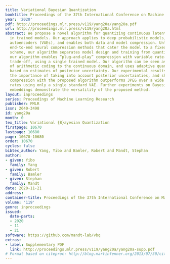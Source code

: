```yaml
---
title: Variational Bayesian Quantization
booktitle: Proceedings of the 37th International Conference on Machine Learning
year: '2020'
pdf: http://proceedings.mlr.press/v119/yang20a/yang20a.pdf
url: http://proceedings.mlr.press/v119/yang20a.html
abstract: We propose a novel algorithm for quantizing continuous latent representations
  in trained models. Our approach applies to deep probabilistic models, such as variational
  autoencoders (VAEs), and enables both data and model compression. Unlike current
  end-to-end neural compression methods that cater the model to a fixed quantization
  scheme, our algorithm separates model design and training from quantization. Consequently,
  our algorithm enables “plug-and-play” compression with variable rate-distortion
  trade-off, using a single trained model. Our algorithm can be seen as a novel extension
  of arithmetic coding to the continuous domain, and uses adaptive quantization accuracy
  based on estimates of posterior uncertainty. Our experimental results demonstrate
  the importance of taking into account posterior uncertainties, and show that image
  compression with the proposed algorithm outperforms JPEG over a wide range of bit
  rates using only a single standard VAE. Further experiments on Bayesian neural word
  embeddings demonstrate the versatility of the proposed method.
layout: inproceedings
series: Proceedings of Machine Learning Research
publisher: PMLR
issn: 2640-3498
id: yang20a
month: 0
tex_title: Variational {B}ayesian Quantization
firstpage: 10670
lastpage: 10680
page: 10670-10680
order: 10670
cycles: false
bibtex_author: Yang, Yibo and Bamler, Robert and Mandt, Stephan
author:
- given: Yibo
  family: Yang
- given: Robert
  family: Bamler
- given: Stephan
  family: Mandt
date: 2020-11-21
address: 
container-title: Proceedings of the 37th International Conference on Machine Learning
volume: '119'
genre: inproceedings
issued:
  date-parts:
  - 2020
  - 11
  - 21
software: https://github.com/mandt-lab/vbq
extras:
- label: Supplementary PDF
  link: http://proceedings.mlr.press/v119/yang20a/yang20a-supp.pdf
# Format based on citeproc: http://blog.martinfenner.org/2013/07/30/citeproc-yaml-for-bibliographies/
---
```

